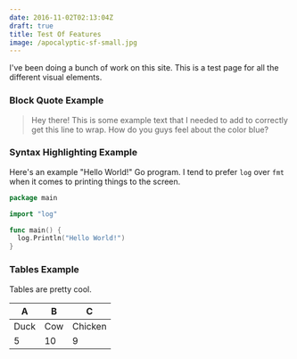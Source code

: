 ```yaml
---
date: 2016-11-02T02:13:04Z
draft: true
title: Test Of Features
image: /apocalyptic-sf-small.jpg
---
```


<amp-img src="/apocalyptic-sf-small.jpg" width="1920" height="1440" layout="responsive">
</amp-img>

I've been doing a bunch of work on this site. This is a test page for all the
different visual elements.

### Block Quote Example

> Hey there! This is some example text that I needed to add to correctly get
> this line to wrap. How do you guys feel about the color blue?

### Syntax Highlighting Example

Here's an example "Hello World!" Go program. I tend to prefer `log` over `fmt`
when it comes to printing things to the screen.

```go
package main

import "log"

func main() {
  log.Println("Hello World!")
}
```

### Tables Example

Tables are pretty cool.

 A    | B   | C
 ---- | --- | ---
 Duck | Cow | Chicken
 5    | 10  | 9

